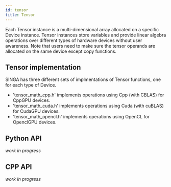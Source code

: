 ```yaml
---
id: tensor
title: Tensor
---
```


<!--- Licensed to the Apache Software Foundation (ASF) under one or more contributor license agreements.  See the NOTICE file distributed with this work for additional information regarding copyright ownership.  The ASF licenses this file to you under the Apache License, Version 2.0 (the "License"); you may not use this file except in compliance with the License.  You may obtain a copy of the License at http://www.apache.org/licenses/LICENSE-2.0 Unless required by applicable law or agreed to in writing, software distributed under the License is distributed on an "AS IS" BASIS, WITHOUT WARRANTIES OR CONDITIONS OF ANY KIND, either express or implied.  See the License for the specific language governing permissions and limitations under the License.  -->

Each Tensor instance is a multi-dimensional array allocated on a specific
Device instance. Tensor instances store variables and provide
linear algebra operations over different types of hardware devices without user
awareness. Note that users need to make sure the tensor operands are
allocated on the same device except copy functions.


## Tensor implementation

SINGA has three different sets of implmentations of Tensor functions, one for each
type of Device.

* 'tensor_math_cpp.h' implements operations using Cpp (with CBLAS) for CppGPU devices.
* 'tensor_math_cuda.h' implements operations using Cuda (with cuBLAS) for CudaGPU devices.
* 'tensor_math_opencl.h' implements operations using OpenCL for OpenclGPU devices.

## Python API
_work in progress_


## CPP API
_work in progress_
